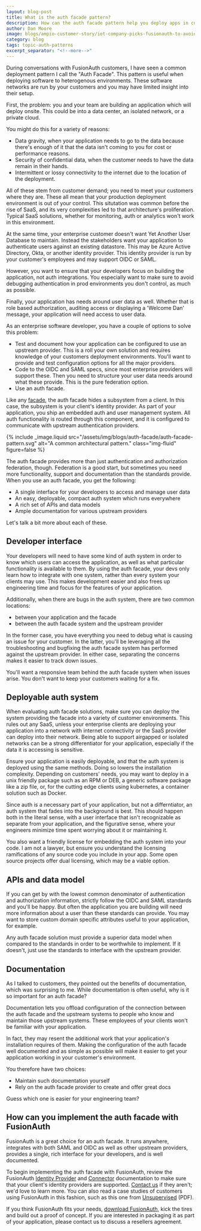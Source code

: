 ```yaml
---
layout: blog-post
title: What is the auth facade pattern?
description: How can the auth facade pattern help you deploy apps in customer's networks?
author: Dan Moore
image: blogs/ampio-customer-story/iot-company-picks-fusionauth-to-avoid-getting-distracted-by-auth-header-image.png
category: blog
tags: topic-auth-patterns
excerpt_separator: "<!--more-->"
---
```


During conversations with FusionAuth customers, I have seen a common deployment pattern I call the "Auth Facade". This pattern is useful when deploying software to heterogenous environments. These software networks are run by your customers and you may have limited insight into their setup. 

First, the problem: you and your team are building an application which will deploy onsite. This could be into a data center, an isolated network, or a private cloud. 

<!--more-->

You might do this for a variety of reasons:

* Data gravity, when your application needs to go to the data because there's enough of it that the data isn't coming to you for cost or performance reasons.
* Security of confidential data, when the customer needs to have the data remain in their hands.
* Intermittent or lossy connectivity to the internet due to the location of the deployment.

All of these stem from customer demand; you need to meet your customers where they are. These all mean that your production deployment environment is out of your control. This situtation was common before the rise of SaaS, and its very complexities led to that architecture's proliferation. Typical SaaS solutions, whether for monitoring, auth or analytics won't work in this environment.

At the same time, your enterprise customer doesn't want Yet Another User Database to maintain. Instead the stakeholders want your application to authenticate users against an existing datastore. This may be Azure Active Directory, Okta, or another identity provider. This identity provider is run by your customer's employees and may support OIDC or SAML.

However, you want to ensure that your developers focus on building the application, not auth integrations. You especially want to make sure to avoid debugging authentication in prod environments you don't control, as much as possible.

Finally, your application has needs around user data as well. Whether that is role based authorization, auditing access or displaying a 'Welcome Dan' message, your application will need access to user data.

As an enterprise software developer, you have a couple of options to solve this problem:

* Test and document how your application can be configured to use an upstream provider. This is a roll your own solution and requires knowledge of your customers deployment environments. You'll want to provide and test configuration options for all the major providers.
* Code to the OIDC and SAML specs, since most enterprise providers will support these. Then you need to structure your user data needs around what these provide. This is the pure federation option.
* Use an auth facade.

Like any [facade](https://en.wikipedia.org/wiki/Facade_pattern), the auth facade hides a subsystem from a client. In this case, the subsystem is your client's identity provider. As part of your application, you ship an embedded auth and user management system. All auth functionality is routed through this component, and it is configured to communicate with upstream authentication providers. 

{% include _image.liquid src="/assets/img/blogs/auth-facade/auth-facade-pattern.svg" alt="A common architectural pattern." class="img-fluid" figure=false %}

The auth facade provides more than just authentication and authorization federation, though. Federation is a good start, but sometimes you need more functionality, support and documentation than the standards provide. When you use an auth facade, you get the following:

* A single interface for your developers to access and manage user data
* An easy, deployable, compact auth system which runs everywhere
* A rich set of APIs and data models
* Ample documentation for various upstream providers 

Let's talk a bit more about each of these.

## Developer interface

Your developers will need to have some kind of auth system in order to know which users can access the application, as well as what particular functionality is available to them. By using the auth facade, your devs only learn how to integrate with one system, rather than every system your clients may use. This makes development easier and also frees up engineering time and focus for the features of your application. 

Additionally, when there are bugs in the auth system, there are two common locations:

* between your application and the facade
* between the auth facade system and the upstream provider

In the former case, you have everything you need to debug what is causing an issue for your customer. In the latter, you'll be leveraging all the troubleshooting and bugfixing the auth facade system has performed against the upstream provider. In either case, separating the concerns makes it easier to track down issues.

You'll want a responsive team behind the auth facade system when issues arise. You don't want to keep your customers waiting for a fix.

## Deployable auth system

When evaluating auth facade solutions, make sure you can deploy the system providing the facade into a variety of customer environments. This rules out any SaaS, unless your enterprise clients are deploying your application into a network with internet connectivity or the SaaS provider can deploy into their network. Being able to support airgapped or isolated networks can be a strong differentiator for your application, especially if the data it is accessing is sensitive.

Ensure your application is easily deployable, and that the auth system is deployed using the same methods. Doing so lowers the installation complexity. Depending on customers' needs, you may want to deploy in a unix friendly package such as an RPM or DEB, a generic software package like a zip file, or, for the cutting edge clients using kubernetes, a container solution such as Docker.

Since auth is a necessary part of your application, but not a differntiator, an auth system that fades into the background is best. This should happen both in the literal sense, with a user interface that isn't recognizable as separate from your application, and the figurative sense, where your engineers minimize time spent worrying about it or maintaining it.

You also want a friendly license for embedding the auth system into your code. I am not a lawyer, but ensure you understand the licensing ramifications of any source code you include in your app. Some open source projects offer dual licensing, which may be a viable option.

## APIs and data model

If you can get by with the lowest common denominator of authentication and authorization information, strictly follow the OIDC and SAML standards and you'll be happy. But often the application you are building will need more information about a user than these standards can provide. You may want to store custom domain specific attributes useful to your application, for example.

Any auth facade solution must provide a superior data model when compared to the standards in order to be worthwhile to implement. If it doesn't, just use the standards to interface with the upstream provider.

## Documentation

As I talked to customers, they pointed out the benefits of documentation, which was surprising to me. While documentation is often useful, why is it so important for an auth facade? 

Documentation lets you offload configuration of the connection between the auth facade and the upstream systems to people who know and maintain those upstream systems. These employees of your clients won't be familiar with your application. 

In fact, they may resent the additional work that your application's installation requires of them. Making the configuration of the auth facade well documented and as simple as possible will make it easier to get your application working in your customer's environment.

You therefore have two choices:

* Maintain such documentation yourself
* Rely on the auth facade provider to create and offer great docs

Guess which one is easier for your engineering team?

## How can you implement the auth facade with FusionAuth

FusionAuth is a great choice for an auth facade. It runs anywhere, integrates with both SAML and OIDC as well as other upstream providers, provides a single, rich interface for your developers, and is well documented.

To begin implementing the auth facade with FusionAuth, review the FusionAuth [Identity Provider](/docs/v1/tech/identity-providers/) and [Connector](/docs/v1/tech/connectors/) documentation to make sure that your client's identity providers are supported. [Contact us](/contact/) if they aren't; we'd love to learn more. You can also read a case studies of customers using FusionAuth in this fashion, such as this one from [Unsupervised](/resources/unsupervised-case-study.pdf) (PDF).

If you think FusionAuth fits your needs, [download FusionAuth](/download/), kick the tires and build out a proof of concept. If you are interested in packaging it as part of your application, please contact us to discuss a resellers agreement.
